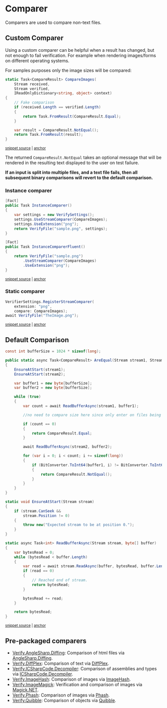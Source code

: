 <!--
GENERATED FILE - DO NOT EDIT
This file was generated by [MarkdownSnippets](https://github.com/SimonCropp/MarkdownSnippets).
Source File: /docs/mdsource/comparer.source.md
To change this file edit the source file and then run MarkdownSnippets.
-->

# Comparer

Comparers are used to compare non-text files.


## Custom Comparer

Using a custom comparer can be helpful when a result has changed, but not enough to fail verification. For example when rendering images/forms on different operating systems.

For samples purposes only the image sizes will be compared:

<!-- snippet: ImageComparer -->
<a id='snippet-imagecomparer'></a>
```cs
static Task<CompareResult> CompareImages(
    Stream received,
    Stream verified,
    IReadOnlyDictionary<string, object> context)
{
    // Fake comparison
    if (received.Length == verified.Length)
    {
        return Task.FromResult(CompareResult.Equal);
    }

    var result = CompareResult.NotEqual();
    return Task.FromResult(result);
}
```
<sup><a href='/src/Verify.Tests/Snippets/ComparerSnippets.cs#L39-L56' title='Snippet source file'>snippet source</a> | <a href='#snippet-imagecomparer' title='Start of snippet'>anchor</a></sup>
<!-- endSnippet -->

The returned `CompareResult.NotEqual` takes an optional message that will be rendered in the resulting text displayed to the user on test failure.

**If an input is split into multiple files, and a text file fails, then all subsequent binary comparisons will revert to the default comparison.**


### Instance comparer

<!-- snippet: InstanceComparer -->
<a id='snippet-instancecomparer'></a>
```cs
[Fact]
public Task InstanceComparer()
{
    var settings = new VerifySettings();
    settings.UseStreamComparer(CompareImages);
    settings.UseExtension("png");
    return VerifyFile("sample.png", settings);
}

[Fact]
public Task InstanceComparerFluent()
{
    return VerifyFile("sample.png")
        .UseStreamComparer(CompareImages)
        .UseExtension("png");
}
```
<sup><a href='/src/Verify.Tests/Snippets/ComparerSnippets.cs#L6-L25' title='Snippet source file'>snippet source</a> | <a href='#snippet-instancecomparer' title='Start of snippet'>anchor</a></sup>
<!-- endSnippet -->


### Static comparer

<!-- snippet: StaticComparer -->
<a id='snippet-staticcomparer'></a>
```cs
VerifierSettings.RegisterStreamComparer(
    extension: "png",
    compare: CompareImages);
await VerifyFile("TheImage.png");
```
<sup><a href='/src/Verify.Tests/Snippets/ComparerSnippets.cs#L29-L36' title='Snippet source file'>snippet source</a> | <a href='#snippet-staticcomparer' title='Start of snippet'>anchor</a></sup>
<!-- endSnippet -->


## Default Comparison

<!-- snippet: DefualtCompare -->
<a id='snippet-defualtcompare'></a>
```cs
const int bufferSize = 1024 * sizeof(long);

public static async Task<CompareResult> AreEqual(Stream stream1, Stream stream2)
{
    EnsureAtStart(stream1);
    EnsureAtStart(stream2);

    var buffer1 = new byte[bufferSize];
    var buffer2 = new byte[bufferSize];

    while (true)
    {
        var count = await ReadBufferAsync(stream1, buffer1);

        //no need to compare size here since only enter on files being same size

        if (count == 0)
        {
            return CompareResult.Equal;
        }

        await ReadBufferAsync(stream2, buffer2);

        for (var i = 0; i < count; i += sizeof(long))
        {
            if (BitConverter.ToInt64(buffer1, i) != BitConverter.ToInt64(buffer2, i))
            {
                return CompareResult.NotEqual();
            }
        }
    }
}

static void EnsureAtStart(Stream stream)
{
    if (stream.CanSeek &&
        stream.Position != 0)
    {
        throw new("Expected stream to be at position 0.");
    }
}

static async Task<int> ReadBufferAsync(Stream stream, byte[] buffer)
{
    var bytesRead = 0;
    while (bytesRead < buffer.Length)
    {
        var read = await stream.ReadAsync(buffer, bytesRead, buffer.Length - bytesRead);
        if (read == 0)
        {
            // Reached end of stream.
            return bytesRead;
        }

        bytesRead += read;
    }

    return bytesRead;
}
```
<sup><a href='/src/Verify/Compare/StreamComparer.cs#L3-L65' title='Snippet source file'>snippet source</a> | <a href='#snippet-defualtcompare' title='Start of snippet'>anchor</a></sup>
<!-- endSnippet -->


## Pre-packaged comparers

 * [Verify.AngleSharp.Diffing](https://github.com/VerifyTests/Verify.AngleSharp.Diffing): Comparison of html files via [AngleSharp.Diffing](https://github.com/AngleSharp/AngleSharp.Diffing).
 * [Verify.DiffPlex](https://github.com/VerifyTests/Verify.DiffPlex): Comparison of text via [DiffPlex](https://github.com/mmanela/diffplex).
 * [Verify.ICSharpCode.Decompiler](https://github.com/VerifyTests/Verify.ICSharpCode.Decompiler): Comparison of assemblies and types via [ICSharpCode.Decompiler](https://github.com/icsharpcode/ILSpy/wiki/Getting-Started-With-ICSharpCode.Decompiler).
 * [Verify.ImageHash](https://github.com/VerifyTests/Verify.ImageHash): Comparison of images via [ImageHash](https://github.com/coenm/ImageHash).
 * [Verify.ImageMagick](https://github.com/VerifyTests/Verify.ImageMagick): Verification and comparison of images via [Magick.NET](https://github.com/dlemstra/Magick.NET).
 * [Verify.Phash](https://github.com/VerifyTests/Verify.Phash): Comparison of images via [Phash](https://github.com/pgrho/phash).
 * [Verify.Quibble](https://github.com/VerifyTests/Verify.Quibble): Comparison of objects via [Quibble](https://github.com/nrkno/Quibble).

